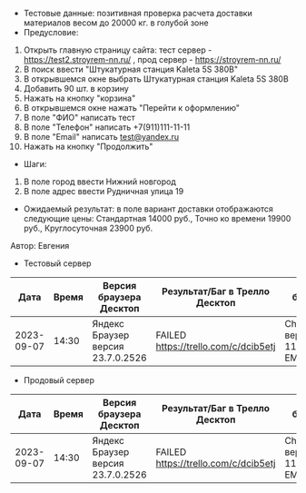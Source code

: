 * Тестовые данные: позитивная проверка расчета доставки материалов весом до 20000 кг. в голубой зоне
* Предусловие:
1. Открыть главную страницу сайта: тест сервер - https://test2.stroyrem-nn.ru/ , прод сервер - https://stroyrem-nn.ru/
2. В поиск ввести "Штукатурная станция Kaleta 5S 380В"
3. В открывшемся окне выбрать Штукатурная станция Kaleta 5S 380В
4. Добавить 90 шт. в корзину
5. Нажать на кнопку "корзина"
6. В открывшемся окне нажать "Перейти к оформлению"
7. В поле "ФИО" написать тест
8. В поле "Телефон" написать +7(911)111-11-11
9. В поле "Email" написать test@yandex.ru
10. Нажать на кнопку "Продолжить"
* Шаги:
1. В поле город ввести Нижний новгород
2. В поле адрес ввести Рудничная улица 19

* Ожидаемый результат: в поле вариант доставки отображаются следующие цены: Стандартная 14000 руб., Точно ко времени 19900 руб.,  Круглосуточная 23900 руб.


Автор: Евгения

* Тестовый сервер 

| Дата | Время | Версия браузера Десктоп | Результат/Баг в Трелло Десктоп|  Версия браузера и ОС Тач |Результат/Баг в Трелло Тач| Дата релиза| QA  |
| --- | --- | --- | --- |  --- | --- | --- | --- |   
| 2023-09-07 | 14:30 | Яндекс Браузер версия 23.7.0.2526 | FAILED https://trello.com/c/dcib5etj | Chrome версия 116.0.5845.92 EMUI 12.0.0 | FAILED https://trello.com/c/dcib5etj | 2023-09-03 | Евгения |

* Продовый сервер

| Дата | Время | Версия браузера Десктоп | Результат/Баг в Трелло Десктоп|  Версия браузера и ОС Тач |Результат/Баг в Трелло Тач| Дата релиза| QA  |
| --- | --- | --- | --- |  --- | --- | --- | --- |   
| 2023-09-07 | 14:30 | Яндекс Браузер версия 23.7.0.2526 | FAILED https://trello.com/c/dcib5etj | Chrome версия 116.0.5845.92 EMUI 12.0.0 | FAILED https://trello.com/c/dcib5etj | 2023-09-03 | Евгения |
